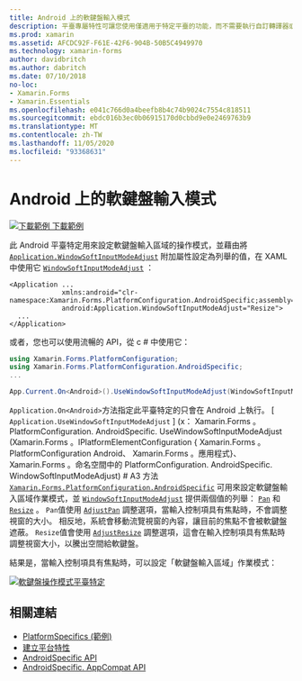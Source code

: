 ```yaml
---
title: Android 上的軟鍵盤輸入模式
description: 平臺專屬特性可讓您使用僅適用于特定平臺的功能，而不需要執行自訂轉譯器或效果。 本文說明如何使用 Android 平臺特定的，以設定軟鍵盤輸入區域的操作模式。
ms.prod: xamarin
ms.assetid: AFCDC92F-F61E-42F6-904B-50B5C4949970
ms.technology: xamarin-forms
author: davidbritch
ms.author: dabritch
ms.date: 07/10/2018
no-loc:
- Xamarin.Forms
- Xamarin.Essentials
ms.openlocfilehash: e041c766d0a4beefb8b4c74b9024c7554c818511
ms.sourcegitcommit: ebdc016b3ec0b06915170d0cbbd9e0e2469763b9
ms.translationtype: MT
ms.contentlocale: zh-TW
ms.lasthandoff: 11/05/2020
ms.locfileid: "93368631"
---
```

# <a name="soft-keyboard-input-mode-on-android"></a>Android 上的軟鍵盤輸入模式

[![下載範例](~/media/shared/download.png) 下載範例](/samples/xamarin/xamarin-forms-samples/userinterface-platformspecifics)

此 Android 平臺特定用來設定軟鍵盤輸入區域的操作模式，並藉由將 [`Application.WindowSoftInputModeAdjust`](xref:Xamarin.Forms.PlatformConfiguration.AndroidSpecific.Application.WindowSoftInputModeAdjustProperty) 附加屬性設定為列舉的值，在 XAML 中使用它 [`WindowSoftInputModeAdjust`](xref:Xamarin.Forms.PlatformConfiguration.AndroidSpecific.WindowSoftInputModeAdjust) ：

```xaml
<Application ...
             xmlns:android="clr-namespace:Xamarin.Forms.PlatformConfiguration.AndroidSpecific;assembly=Xamarin.Forms.Core"
             android:Application.WindowSoftInputModeAdjust="Resize">
  ...
</Application>
```

或者，您也可以使用流暢的 API，從 c # 中使用它：

```csharp
using Xamarin.Forms.PlatformConfiguration;
using Xamarin.Forms.PlatformConfiguration.AndroidSpecific;
...

App.Current.On<Android>().UseWindowSoftInputModeAdjust(WindowSoftInputModeAdjust.Resize);
```

`Application.On<Android>`方法指定此平臺特定的只會在 Android 上執行。 [ `Application.UseWindowSoftInputModeAdjust` ] (x： Xamarin.Forms 。PlatformConfiguration. AndroidSpecific. UseWindowSoftInputModeAdjust (Xamarin.Forms 。IPlatformElementConfiguration { Xamarin.Forms 。PlatformConfiguration Android、 Xamarin.Forms 。應用程式}、 Xamarin.Forms 。命名空間中的 PlatformConfiguration. AndroidSpecific. WindowSoftInputModeAdjust) # A3 方法 [`Xamarin.Forms.PlatformConfiguration.AndroidSpecific`](xref:Xamarin.Forms.PlatformConfiguration.AndroidSpecific) 可用來設定軟鍵盤輸入區域作業模式，並 [`WindowSoftInputModeAdjust`](xref:Xamarin.Forms.PlatformConfiguration.AndroidSpecific.WindowSoftInputModeAdjust) 提供兩個值的列舉： [`Pan`](xref:Xamarin.Forms.PlatformConfiguration.AndroidSpecific.WindowSoftInputModeAdjust.Pan) 和 [`Resize`](xref:Xamarin.Forms.PlatformConfiguration.AndroidSpecific.WindowSoftInputModeAdjust.Resize) 。 `Pan`值使用 [`AdjustPan`](xref:Android.Views.SoftInput.AdjustPan) 調整選項，當輸入控制項具有焦點時，不會調整視窗的大小。 相反地，系統會移動流覽視窗的內容，讓目前的焦點不會被軟鍵盤遮蔽。 `Resize`值會使用 [`AdjustResize`](xref:Android.Views.SoftInput.AdjustResize) 調整選項，這會在輸入控制項具有焦點時調整視窗大小，以騰出空間給軟鍵盤。

結果是，當輸入控制項具有焦點時，可以設定「軟鍵盤輸入區域」作業模式：

[![軟鍵盤操作模式平臺特定](soft-keyboard-input-mode-images/pan-resize.png)](soft-keyboard-input-mode-images/pan-resize-large.png#lightbox "軟鍵盤操作模式 Platform-Specific")

## <a name="related-links"></a>相關連結

- [PlatformSpecifics (範例) ](/samples/xamarin/xamarin-forms-samples/userinterface-platformspecifics)
- [建立平台特性](~/xamarin-forms/platform/platform-specifics/index.md#creating-platform-specifics)
- [AndroidSpecific API](xref:Xamarin.Forms.PlatformConfiguration.AndroidSpecific)
- [AndroidSpecific. AppCompat API](xref:Xamarin.Forms.PlatformConfiguration.AndroidSpecific.AppCompat)